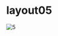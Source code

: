# layout05


![5](https://user-images.githubusercontent.com/42693257/71320657-c9d32e00-24f1-11ea-96e8-9a114429eb13.png)
